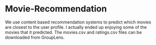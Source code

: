 # Movie-Recommendation
We use content based recommendation systems to predict which movies are closest to the user profile. I actually ended up enjoying some of the movies that it predicted. The movies.csv and ratings.csv files can be downloaded from GroupLens.
